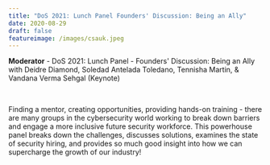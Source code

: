 ```yaml
---
title: "DoS 2021: Lunch Panel Founders' Discussion: Being an Ally"
date: 2020-08-29
draft: false
featureimage: /images/csauk.jpeg
---
```


**Moderator** - 
DoS 2021: Lunch Panel - Founders' Discussion: Being an Ally with Deidre Diamond, Soledad Antelada Toledano, Tennisha Martin, & Vandana Verma Sehgal (Keynote)

<br>

Finding a mentor, creating opportunities, providing hands-on training - there are many groups in the cybersecurity world working to break down barriers and engage a more inclusive future security workforce. This powerhouse panel breaks down the challenges, discusses solutions, examines the state of security hiring, and provides so much good insight into how we can supercharge the growth of our industry!


